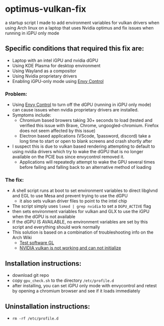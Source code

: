 # optimus-vulkan-fix
a startup script I made to add environment variables for vulkan drivers when using Arch linux on a laptop that uses Nvidia optimus and fix issues when running in iGPU only mode

## Specific conditions that required this fix are:
- Laptop with an intel iGPU and nvidia dGPU
- Using KDE Plasma for desktop environment
- Using Wayland as a compositor
- Using Nvidia proprietary drivers
- Enabling iGPU-only mode using [Envy Control](https://github.com/bayasdev/envycontrol) 

### Problem:
- Using [Envy Control](https://github.com/bayasdev/envycontrol) to turn off the dGPU (running in iGPU only mode) can cause issues when nvidia proprietary drivers are installed.
- Symptoms include:
  - Chromium based browers taking 30+ seconds to load (tested and verified this issue with Brave, Chrome, ungoogled-chromium. Firefox does not seem affected by this issue)
  - Electron based applications (VScode, 1password, discord) take a long time to start or open to blank screens and crash shortly after
- I suspect this is due to vulkan based rendering attempting to default to using nvidia drivers which try to wake the dGPU that is no longer available on the PCIE bus since envycontrol removed it.
  - Applications will repeatedly attempt to wake the GPU several times before failing and falling back to an alternative method of loading

### The fix:
- A shell script runs at boot to set environment variables to direct libglvnd and EGL to use Mesa and prevent trying to use the dGPU
  - it also sets vulkan driver files to point to the intel chip
- The script simply uses `lsmod | grep nvidia` to set a `DGPU_ACTIVE` flag 
- then sets environment variables for vulkan and GLX to use the iGPU when the dGPU is not available
- If the dGPU IS AVAILABLE, no environment variables are set by this script and everything should work normally
- This solution is based on a combination of troubleshooting info on the Arch Wiki
    - [Test software GL](https://wiki.archlinux.org/title/NVIDIA/Troubleshooting#Test_software_GL)
    - [NVIDIA vulkan is not working and can not initialize](https://wiki.archlinux.org/title/Vulkan#NVIDIA_-_vulkan_is_not_working_and_can_not_initialize) 

## Installation instructions:
- download git repo
- copy `gpu_check.sh` to the directory `/etc/profile.d`
- after installing, you can set iGPU only mode with envycontrol and retest by opening a chromium browser and see if it loads immediately

## Uninstallation instructions:
- `rm -rf /etc/profile.d`
